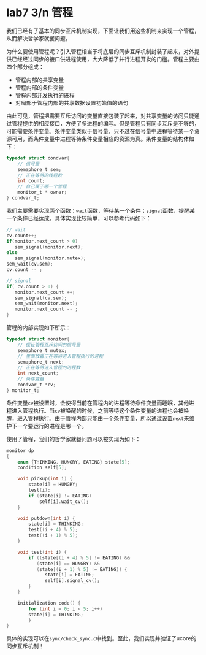# lab7 3/n 管程

我们已经有了基本的同步互斥机制实现，下面让我们用这些机制来实现一个管程，从而解决哲学家就餐问题。

为什么要使用管程呢？引入管程相当于将底层的同步互斥机制封装了起来，对外提供已经经过同步的接口供进程使用，大大降低了并行进程开发的门槛。管程主要由四个部分组成：

- 管程内部的共享变量
- 管程内部的条件变量
- 管程内部并发执行的进程
- 对局部于管程内部的共享数据设置初始值的语句

由此可见，管程把需要互斥访问的变量直接包装了起来，对共享变量的访问只能通过管程提供的相应接口，方便了多进程的编写。但是管程只有同步互斥是不够的，可能需要条件变量。条件变量类似于信号量，只不过在信号量中进程等待某一个资源可用，而条件变量中进程等待条件变量相应的资源为真。条件变量的结构体如下：

```c
typedef struct condvar{
    // 信号量
    semaphore_t sem;
    // 正在等待的线程数
    int count;
    // 自己属于哪一个管程
    monitor_t * owner;
} condvar_t;
```

我们主要需要实现两个函数：`wait`函数，等待某一个条件；`signal`函数，提醒某一个条件已经达成。具体实现比较简单，可以参考代码如下：

```c
// wait
cv.count++;
if(monitor.next_count > 0)
   sem_signal(monitor.next);
else
   sem_signal(monitor.mutex);
sem_wait(cv.sem);
cv.count -- ;
```

```c
// signal
if( cv.count > 0) {
   monitor.next_count ++;
   sem_signal(cv.sem);
   sem_wait(monitor.next);
   monitor.next_count -- ;
}
```

管程的内部实现如下所示：

```c
typedef struct monitor{
    // 保证管程互斥访问的信号量
    semaphore_t mutex;
    // 里面放着正在等待进入管程执行的进程
    semaphore_t next;
    // 正在等待进入管程的进程数
    int next_count;
    // 条件变量
    condvar_t *cv;
} monitor_t;
```

条件变量`cv`被设置时，会使得当前在管程内的进程等待条件变量而睡眠，其他进程进入管程执行。当`cv`被唤醒的时候，之前等待这个条件变量的进程也会被唤醒，进入管程执行。由于管程内部只能由一个条件变量，所以通过设置`next`来维护下一个要运行的进程是哪一个。

使用了管程，我们的哲学家就餐问题可以被实现为如下：

```c
monitor dp
{
    enum {THINKING, HUNGRY, EATING} state[5];
    condition self[5];

    void pickup(int i) {
        state[i] = HUNGRY;
        test(i);
        if (state[i] != EATING)
            self[i].wait_cv();
    }

    void putdown(int i) {
        state[i] = THINKING;
        test((i + 4) % 5);
        test((i + 1) % 5);
    }

    void test(int i) {
        if ((state[(i + 4) % 5] != EATING) &&
           (state[i] == HUNGRY) &&
           (state[(i + 1) % 5] != EATING)) {
              state[i] = EATING;
              self[i].signal_cv();
        }
    }

    initialization code() {
        for (int i = 0; i < 5; i++)
        state[i] = THINKING;
        }
}
```

具体的实现可以在`sync/check_sync.c`中找到。至此，我们实现并验证了ucore的同步互斥机制！

